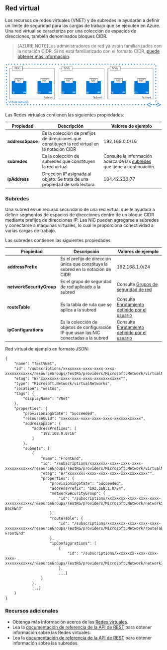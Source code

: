 ## Red virtual
Los recursos de redes virtuales (VNET) y de subredes le ayudarán a definir un límite de seguridad para las cargas de trabajo que se ejecuten en Azure. Una red virtual se caracteriza por una colección de espacios de direcciones, también denominados bloques CIDR.

>[AZURE.NOTE]Los administradores de red ya están familiarizados con la notación CIDR. Si no está familiarizado con el formato CIDR, [puede obtener más información](http://whatismyipaddress.com/cidr).

![Redes virtuales con varias subredes](./media/resource-groups-networking/Figure4.png)

Las Redes virtuales contienen las siguientes propiedades:

|Propiedad|Descripción|Valores de ejemplo|
|---|---|---|
|**addressSpace**|Es la colección de prefijos de direcciones que constituyen la red virtual en la notación CIDR|192\.168.0.0/16|
|**subredes**|Es la colección de subredes que constituyen la red virtual|Consulte la información acerca de las [subredes](#Subnets) que tiene a continuación.|
|**ipAddress**|Dirección IP asignada al objeto. Se trata de una propiedad de solo lectura.|104\.42.233.77|

### Subredes
Una subred es un recurso secundario de una red virtual que le ayudará a definir segmentos de espacios de direcciones dentro de un bloque CIDR mediante prefijos de direcciones IP. Las NIC pueden agregarse a subredes y conectarse a máquinas virtuales, lo cual le proporciona conectividad a varias cargas de trabajo.

Las subredes contienen las siguientes propiedades:

|Propiedad|Descripción|Valores de ejemplo|
|---|---|---|
|**addressPrefix**|Es el prefijo de dirección única que constituye la subred en la notación de CIDR|192\.168.1.0/24|
|**networkSecurityGroup**|Es el grupo de seguridad de red aplicado a la subred|Consulte [Grupos de seguridad de red](#Network-Security-Group)|
|**routeTable**|Es la tabla de ruta que se aplica a la subred|Consulte [Enrutamiento definido por el usuario](#Route-table)|
|**ipConfigurations**|Es la colección de objetos de configuración IP que usan las NIC conectadas a la subred|Consulte [Enrutamiento definido por el usuario](#Route-table)|


Red virtual de ejemplo en formato JSON:

	{
	    "name": "TestVNet",
	    "id": "/subscriptions/xxxxxxxx-xxxx-xxxx-xxxx-xxxxxxxxxxxx/resourceGroups/TestRG/providers/Microsoft.Network/virtualNetworks/TestVNet",
	    "etag": "W/"xxxxxxxx-xxxx-xxxx-xxxx-xxxxxxxxxxxx"",
	    "type": "Microsoft.Network/virtualNetworks",
	    "location": "westus",
	    "tags": {
	        "displayName": "VNet"
	    },
	    "properties": {
	        "provisioningState": "Succeeded",
	        "resourceGuid": "xxxxxxxx-xxxx-xxxx-xxxx-xxxxxxxxxxxx",
	        "addressSpace": {
	            "addressPrefixes": [
	                "192.168.0.0/16"
	            ]
	        },
	        "subnets": [
	            {
	                "name": "FrontEnd",
	                "id": "/subscriptions/xxxxxxxx-xxxx-xxxx-xxxx-xxxxxxxxxxxx/resourceGroups/TestRG/providers/Microsoft.Network/virtualNetworks/TestVNet/subnets/FrontEnd",
	                "etag": "W/"xxxxxxxx-xxxx-xxxx-xxxx-xxxxxxxxxxxx"",
	                "properties": {
	                    "provisioningState": "Succeeded",
	                    "addressPrefix": "192.168.1.0/24",
	                    "networkSecurityGroup": {
	                        "id": "/subscriptions/xxxxxxxx-xxxx-xxxx-xxxx-xxxxxxxxxxxx/resourceGroups/TestRG/providers/Microsoft.Network/networkSecurityGroups/NSG-BackEnd"
	                    },
	                    "routeTable": {
	                        "id": "/subscriptions/xxxxxxxx-xxxx-xxxx-xxxx-xxxxxxxxxxxx/resourceGroups/TestRG/providers/Microsoft.Network/routeTables/UDR-FrontEnd"
	                    },
	                    "ipConfigurations": [
	                        {
	                            "id": "/subscriptions/xxxxxxxx-xxxx-xxxx-xxxx-xxxxxxxxxxxx/resourceGroups/TestRG/providers/Microsoft.Network/networkInterfaces/NICWEB1/ipConfigurations/ipconfig1"
	                        },
	                        ...]
	                }
	            },
	            ...]
	    }
	}

### Recursos adicionales

- Obtenga más información acerca de las [Redes virtuales](virtual-networks-overview.md).
- Lea la [documentación de referencia de la API de REST](https://msdn.microsoft.com/library/azure/mt163650.aspx) para obtener información sobre las Redes virtuales.
- Lea la [documentación de referencia de la API de REST](https://msdn.microsoft.com/library/azure/mt163618.aspx) para obtener información sobre las subredes.

<!---HONumber=Oct15_HO3-->